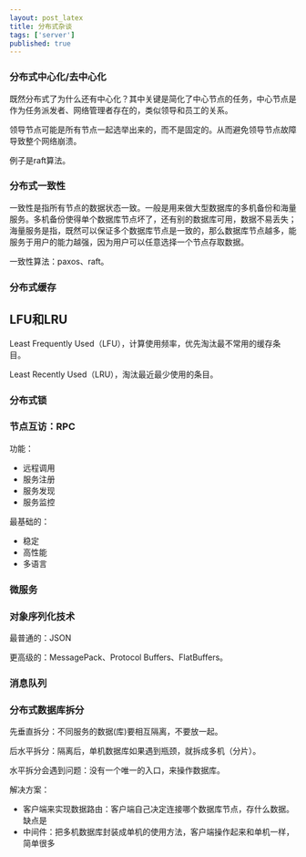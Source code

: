 ```yaml
---
layout: post_latex
title: 分布式杂谈
tags: ['server']
published: true
---
```


<!--more-->

### 分布式中心化/去中心化

既然分布式了为什么还有中心化？其中关键是简化了中心节点的任务，中心节点是作为任务派发者、网络管理者存在的，类似领导和员工的关系。

领导节点可能是所有节点一起选举出来的，而不是固定的。从而避免领导节点故障导致整个网络崩溃。

例子是raft算法。

### 分布式一致性

一致性是指所有节点的数据状态一致。一般是用来做大型数据库的多机备份和海量服务。多机备份使得单个数据库节点坏了，还有别的数据库可用，数据不易丢失；海量服务是指，既然可以保证多个数据库节点是一致的，那么数据库节点越多，能服务于用户的能力越强，因为用户可以任意选择一个节点存取数据。

一致性算法：paxos、raft。


### 分布式缓存

## LFU和LRU

Least Frequently Used（LFU），计算使用频率，优先淘汰最不常用的缓存条目。

Least Recently Used（LRU），淘汰最近最少使用的条目。


### 分布式锁


### 节点互访：RPC

功能：

- 远程调用
- 服务注册
- 服务发现
- 服务监控

最基础的：

- 稳定
- 高性能
- 多语言

### 微服务

### 对象序列化技术

最普通的：JSON

更高级的：MessagePack、Protocol Buffers、FlatBuffers。

### 消息队列

### 分布式数据库拆分

先垂直拆分：不同服务的数据(库)要相互隔离，不要放一起。

后水平拆分：隔离后，单机数据库如果遇到瓶颈，就拆成多机（分片）。

水平拆分会遇到问题：没有一个唯一的入口，来操作数据库。

解决方案：

- 客户端来实现数据路由：客户端自己决定连接哪个数据库节点，存什么数据。缺点是
- 中间件：把多机数据库封装成单机的使用方法，客户端操作起来和单机一样，简单很多



